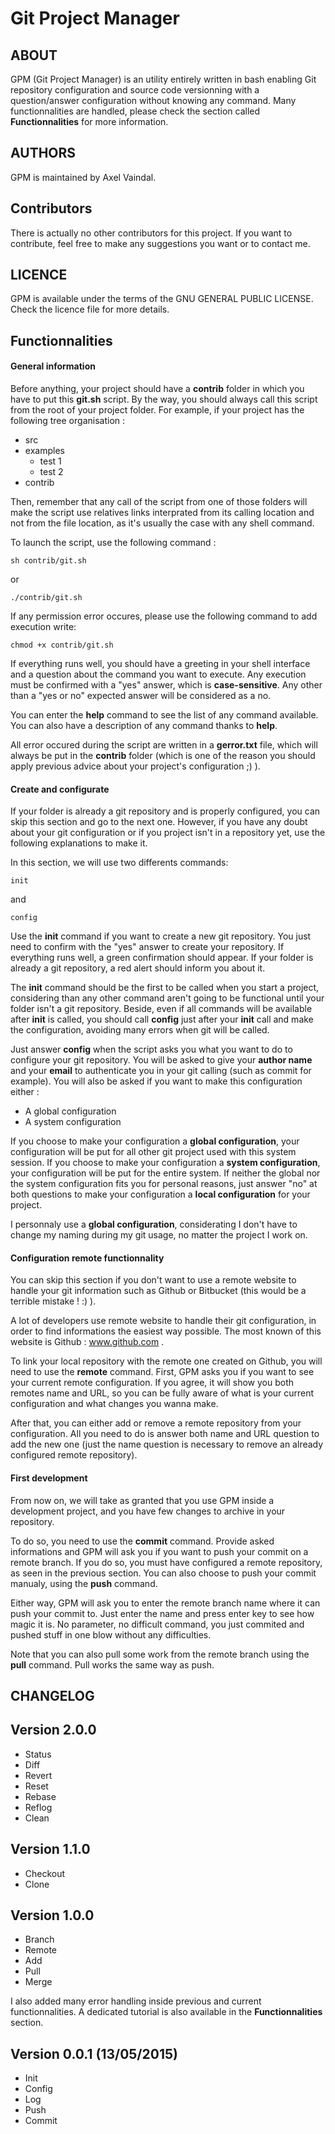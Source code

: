 # Git Project Manager

## ABOUT

GPM (Git Project Manager) is an utility entirely written in bash enabling Git repository configuration and source code versionning
with a question/answer configuration without knowing any command. Many functionnalities are handled, please check the section called **Functionnalities** for more information.

## AUTHORS

GPM is maintained by Axel Vaindal.

## Contributors

There is actually no other contributors for this project. If you want to contribute, feel free to make any suggestions you want or to contact me.

## LICENCE

GPM is available under the terms of the GNU GENERAL PUBLIC LICENSE. Check the licence file for more details.

## Functionnalities

#### General information 

Before anything, your project should have a **contrib** folder in which you have to put this **git.sh** script.
By the way, you should always call this script from the root of your project folder.
For example, if your project has the following tree organisation : 

- src
- examples
	- test 1
	- test 2
- contrib

Then, remember that any call of the script from one of those folders will make the script use relatives links interprated from its calling location and not from the file location, as it's usually the case with any shell command.

To launch the script, use the following command :

    sh contrib/git.sh
or
    
    ./contrib/git.sh

If any permission error occures, please use the following command to add execution write:

	chmod +x contrib/git.sh

If everything runs well, you should have a greeting in your shell interface and a question about the command you want to execute.
Any execution must be confirmed with a "yes" answer, which is **case-sensitive**. Any other than a "yes or no" expected answer will be considered as a no.

You can enter the **help** command to see the list of any command available. You can also have a description of any command thanks to **help**.

All error occured during the script are written in a **gerror.txt** file, which will always be put in the **contrib** folder (which is one of the reason you should apply previous advice about your project's configuration ;) ).

#### Create and configurate

If your folder is already a git repository and is properly configured, you can skip this section and go to the next one.
However, if you have any doubt about your git configuration or if you project isn't in a repository yet, use the following explanations to make it.

In this section, we will use two differents commands:

    init
and

    config

Use the **init** command if you want to create a new git repository. You just need to confirm with the "yes" answer to create your repository.
If everything runs well, a green confirmation should appear. If your folder is already a git repository, a red alert should inform you about it.

The **init** command should be the first to be called when you start a project, considering than any other command aren't going to be functional until your folder isn't a git repository.
Beside, even if all commands will be available after **init** is called, you should call **config** just after your **init** call and make the configuration, avoiding many errors when git will be called.

Just answer **config** when the script asks you what you want to do to configure your git repository.
You will be asked to give your **author name** and your **email** to authenticate you in your git calling (such as commit for example).
You will also be asked if you want to make this configuration either :

- A global configuration
- A system configuration

If you choose to make your configuration a **global configuration**, your configuration will be put for all other git project used with this system session.
If you choose to make your configuration a **system configuration**, your configuration will be put for the entire system.
If neither the global nor the system configuration fits you for personal reasons, just answer "no" at both questions to make your configuration a **local configuration** for your project.

I personnaly use a **global configuration**, considerating I don't have to change my naming during my git usage, no matter the project I work on.

#### Configuration remote functionnality

You can skip this section if you don't want to use a remote website to handle your git information such as Github or Bitbucket (this would be a terrible mistake ! :) ).

A lot of developers use remote website to handle their git configuration, in order to find informations the easiest way possible. The most known of this website is Github : www.github.com .

To link your local repository with the remote one created on Github, you will need to use the **remote** command.
First, GPM asks you if you want to see your current remote configuration. If you agree, it will show you both remotes name and URL, so you can be fully aware of what is your current configuration and what changes you wanna make.

After that, you can either add or remove a remote repository from your configuration. All you need to do is answer both name and URL question to add the new one (just the name question is necessary to remove an already configured remote repository).

#### First development

From now on, we will take as granted that you use GPM inside a development project, and you have few changes to archive in your repository.

To do so, you need to use the **commit** command.
Provide asked informations and GPM will ask you if you want to push your commit on a remote branch.
If you do so, you must have configured a remote repository, as seen in the previous section.
You can also choose to push your commit manualy, using the **push** command. 

Either way, GPM will ask you to enter the remote branch name where it can push your commit to. 
Just enter the name and press enter key to see how magic it is. 
No parameter, no difficult command, you just commited and pushed stuff in one blow without any difficulties.

Note that you can also pull some work from the remote branch using the **pull** command.
Pull works the same way as push.

## CHANGELOG

Version 2.0.0
----------------------------
- Status
- Diff
- Revert
- Reset
- Rebase
- Reflog
- Clean

Version 1.1.0
----------------------------

- Checkout
- Clone


Version 1.0.0
----------------------------

- Branch
- Remote
- Add
- Pull
- Merge

I also added many error handling inside previous and current functionnalities.
A dedicated tutorial is also available in the **Functionnalities** section.

Version 0.0.1 (13/05/2015)
----------------------------

- Init
- Config
- Log
- Push
- Commit
